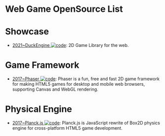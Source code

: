 # Web Game OpenSource List

# Showcase

- [2021~DuckEngine ![code](https://ng-tech.icu/assets/code.svg)](https://github.com/ksplatdev/DuckEngine): 2D Game Library for the web.

# Game Framework

- [2017~Phaser ![code](https://ng-tech.icu/assets/code.svg)](https://github.com/photonstorm/phaser): Phaser is a fun, free and fast 2D game framework for making HTML5 games for desktop and mobile web browsers, supporting Canvas and WebGL rendering.

# Physical Engine

- [2017~Planck.js ![code](https://ng-tech.icu/assets/code.svg)](https://github.com/shakiba/planck.js): Planck.js is JavaScript rewrite of Box2D physics engine for cross-platform HTML5 game development.
